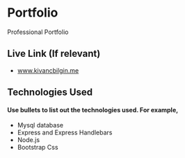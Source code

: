 # Portfolio
Professional Portfolio



## Live Link (If relevant)
 - www.kivancbilgin.me


## Technologies Used
#### Use bullets to list out the technologies used. For example,
- Mysql database
- Express and Express Handlebars
- Node.js
- Bootstrap Css


